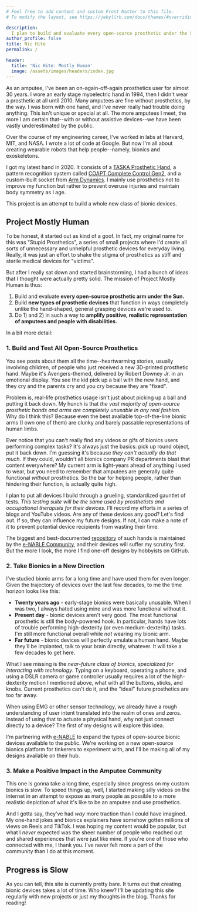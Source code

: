 ```yaml
---
# Feel free to add content and custom Front Matter to this file.
# To modify the layout, see https://jekyllrb.com/docs/themes/#overriding-theme-defaults

description:
  I plan to build and evaluate every open-source prosthetic under the Sun.
author_profile: false
title: Nic Hite
permalink: /

header:
  title: 'Nic Hite: Mostly Human'
  image: /assets/images/headers/index.jpg
---
```


As an amputee, I've been an on-again-off-again prosthetics user for almost 30
years. I wore an early stage myoelectric hand in 1994, then I didn't wear a
prosthetic at all until 2010. Many amputees are fine without prosthetics, by the
way. I was born with one hand, and I've never really had trouble doing anything.
This isn't unique or special at all. The more amputees I meet, the more I am
certain that--with or without assistive devices--we have been vastly
underestimated by the public.

Over the course of my engineering career, I've worked in labs at Harvard, MIT,
and NASA. I wrote a lot of code at Google. But now I'm all about creating
wearable robots that help people--namely, bionics and exoskeletons.

I got my latest hand in 2020. It consists of a
[TASKA Prosthetic Hand](https://www.taskaprosthetics.com/), a pattern
recognition system called
[COAPT Complete Control Gen2](https://coaptengineering.com/technology), and a
custom-built socket from [Arm Dynamics](https://www.armdynamics.com/). I mainly
use prosthetics not to improve my function but rather to prevent overuse
injuries and maintain body symmetry as I age.

This project is an attempt to build a whole new class of bionic devices.

## Project Mostly Human

To be honest, it started out as kind of a goof. In fact, my original name for
this was "Stupid Prosthetics", a series of small projects where I'd create all
sorts of unnecessary and unhelpful prosthetic devices for everyday living.
Really, it was just an effort to shake the stigma of prosthetics as stiff and
sterile medical devices for "victims".

But after I really sat down and started brainstorming, I had a bunch of ideas
that I thought were actually pretty solid. The mission of Project Mostly Human
is thus:

1. Build and evaluate **every open-source prosthetic arm under the Sun.**
2. Build **new types of prosthetic devices** that function in ways completely
   unlike the hand-shaped, general grasping devices we're used to.
3. Do 1) and 2) in such a way to **amplify positive, realistic representation of
   amputees and people with disabilities.**

In a bit more detail:

### 1. Build and Test All Open-Source Prosthetics

You see posts about them all the time--heartwarming stories, usually involving
children, of people who just received a new 3D-printed prosthetic hand. Maybe
it's Avengers-themed, delivered by Robert Downey Jr. in an emotional display.
You see the kid pick up a ball with the new hand, and they cry and the parents
cry and you cry because they are "fixed".

Problem is, real-life prosthetics usage isn't just about picking up a ball and
putting it back down. My hunch is that _the vast majority of open-source
prosthetic hands and arms are completely unusable in any real fashion_. Why do I
think this? Because even the best available top-of-the-line bionic arms (I own
one of them) are clunky and barely passable representations of human limbs.

Ever notice that you can't really find any videos or gifs of bionics users
performing complex tasks? It's always just the basics: pick up round object, put
it back down. I'm guessing it's because _they can't actually do that much._ If
they could, wouldn't all bionics company PR departments blast that content
everywhere? My current arm is light-years ahead of anything I used to wear, but
you need to remember that amputees are generally quite functional _without_
prosthetics. So the bar for helping people, rather than hindering their
function, is actually quite high.

I plan to put all devices I build through a grueling, standardized gauntlet of
tests. _This testing suite will be the same used by prosthetists and
occupational therapists for their devices._ I'll record my efforts in a series
of blogs and YouTube videos. Are any of these devices any good? Let's find out.
If so, they can influence my future designs. If not, I can make a note of it to
prevent potential device recipients from wasting their time.

The biggest and best-documented
[repository](https://hub.e-nable.org/s/e-nable-devices/wiki/overview/list-categories)
of such hands is maintained by the
[e-NABLE Community](https://enablingthefuture.org/), and their devices will
suffer my scrutiny first. But the more I look, the more I find one-off designs
by hobbyists on GitHub.

### 2. Take Bionics in a New Direction

I've studied bionic arms for a long time and have used them for even longer.
Given the trajectory of devices over the last few decades, to me the time
horizon looks like this:

- **Twenty years ago** - early-stage bionics were basically unusable. When I was
  two, I always hated using mine and was more functional without it.
- **Present day** - bionic devices aren't very good. The most functional
  prosthetic is still the body-powered hook. In particular, hands have lots of
  trouble performing high-dexterity (or even medium-dexterity) tasks. I'm still
  more functional overall while _not_ wearing my bionic arm.
- **Far future** - bionic devices will perfectly emulate a human hand. Maybe
  they'll be implanted, talk to your brain directly, whatever. It will take a
  few decades to get here.

What I see missing is the _near-future class of bionics, specialized for
interacting with technology_. Typing on a keyboard, operating a phone, and using
a DSLR camera or game controller usually requires a lot of the high-dexterity
motion I mentioned above, what with all the buttons, sticks, and knobs. Current
prosthetics can't do it, and the "ideal" future prosthetics are too far away.

When using EMG or other sensor technology, we already have a rough understanding
of user intent translated into the realm of ones and zeros. Instead of using
that to actuate a physical hand, why not just connect directly to a device? The
first of my designs will explore this idea.

I'm partnering with [e-NABLE](https://enablingthefuture.org/) to expand the
types of open-source bionic devices available to the public. We're working on a
new open-source bionics platform for tinkerers to experiment with, and I'll be
making all of my designs available on their hub.

### 3. Make a Positive Impact in the Amputee Community

This one is gonna take a long time, especially since progress on my custom
bionics is slow. To speed things up, well, I started making silly videos on the
internet in an attempt to expose as many people as possible to a more realistic
depiction of what it's like to be an amputee and use prosthetics.

And I gotta say, they've had _way_ more traction than I could have imagined. My
one-hand jokes and bionics explainers have somehow gotten millions of views on
Reels and TikTok. I was hoping my content would be popular, but what I _never_
expected was the sheer number of people who reached out and shared experiences
that were just like mine. If you're one of those who connected with me, I thank
you. I've never felt more a part of the community than I do at this moment.

## Progress is Slow

As you can tell, this site is currently pretty bare. It turns out that creating
bionic devices takes a lot of time. Who knew? I'll be updating this site
regularly with new projects or just my thoughts in the blog. Thanks for reading!
